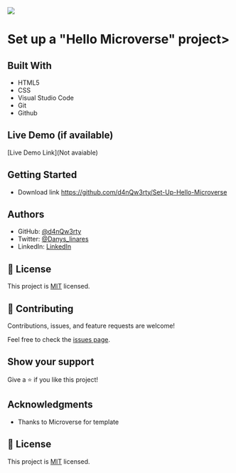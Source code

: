 ![](https://img.shields.io/badge/Microverse-blueviolet)

# Set up a "Hello Microverse" project> 

## Built With

- HTML5
- CSS
- Visual Studio Code
- Git
- Github

## Live Demo (if available)

[Live Demo Link](Not avaiable)


## Getting Started

- Download link https://github.com/d4nQw3rty/Set-Up-Hello-Microverse


## Authors

- GitHub: [@d4nQw3rty](https://github.com/d4nQw3rty)
- Twitter: [@Danys_linares](https://twitter.com/Danys_Linares)
- LinkedIn: [LinkedIn](https://www.linkedin.com/in/danys-linares-6a328b238?lipi=urn%3Ali%3Apage%3Ad_flagship3_profile_view_base_contact_details%3BnkyI5IMjTzSg4PVJIZh%2BMw%3D%3D)

## 📝 License

This project is [MIT](./MIT.md) licensed.

## 🤝 Contributing

Contributions, issues, and feature requests are welcome!

Feel free to check the [issues page](https://github.com/d4nQw3rty/Danys-Portfolio/issues).

## Show your support

Give a ⭐️ if you like this project!

## Acknowledgments

- Thanks to Microverse for template

## 📝 License

This project is [MIT](./MIT.md) licensed.